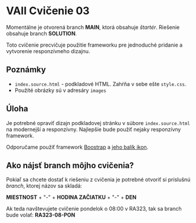# VAII Cvičenie 03
Momentálne je otvorená branch __MAIN__, ktorá obsahuje _štartér_. Riešenie obsahuje branch  __SOLUTION__.

Toto cvičenie precvičuje použitie frameworku pre jednoduché pridanie a vytvorenie responzívneho dizajnu.

## Poznámky

* `index.source.html` - podkladové HTML.  Zahŕňa v sebe ešte `style.css`.
* Použíté obrázky sú v adresáry `images`



##  Úloha 

Je potrebné opraviť dizajn podkladovej stránku v súbore `index.source.html` na modernejší a responzívny.
Najlepšie bude použiť nejaky responzívny framework.

Odporučame použiť framework [Boostrap](https://getbootstrap.com/) a [jeho balík ikon](https://icons.getbootstrap.com/).

## Ako nájsť branch môjho cvičenia?
Pokiaľ sa chcete dostať k riešeniu z cvičenia je potrebné otvoriť si príslušnú _branch_, ktorej názov sa skladá:

__MIESTNOST__ + "-" + __HODINA ZAČIATKU__ + "-" + __DEN__

Ak teda navštevujete cvičenie pondelok o 08:00 v RA323, tak sa branch bude volať: __RA323-08-PON__

